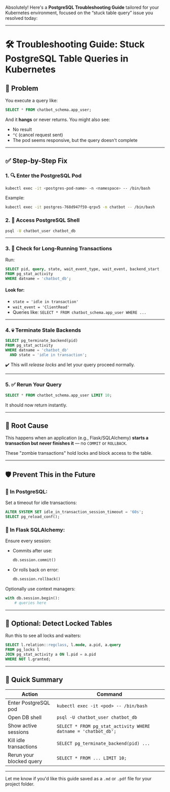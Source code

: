 Absolutely! Here's a **PostgreSQL Troubleshooting Guide** tailored for your Kubernetes environment, focused on the “stuck table query” issue you resolved today:

---

# 🛠️ Troubleshooting Guide: Stuck PostgreSQL Table Queries in Kubernetes

## 🧩 Problem

You execute a query like:

```sql
SELECT * FROM chatbot_schema.app_user;
```

And it **hangs** or never returns. You might also see:

* No result
* `^C` (cancel request sent)
* The pod seems responsive, but the query doesn't complete

---

## ✅ Step-by-Step Fix

### 1. 🔍 Enter the PostgreSQL Pod

```bash
kubectl exec -it <postgres-pod-name> -n <namespace> -- /bin/bash
```

Example:

```bash
kubectl exec -it postgres-768d947f59-qrpv5 -n chatbot -- /bin/bash
```

### 2. 🔑 Access PostgreSQL Shell

```bash
psql -U chatbot_user chatbot_db
```

---

### 3. 🔎 Check for Long-Running Transactions

Run:

```sql
SELECT pid, query, state, wait_event_type, wait_event, backend_start
FROM pg_stat_activity
WHERE datname = 'chatbot_db';
```

#### Look for:

* `state = 'idle in transaction'`
* `wait_event = 'ClientRead'`
* Queries like: `SELECT * FROM chatbot_schema.app_user WHERE ...`

---

### 4. 💀 Terminate Stale Backends

```sql
SELECT pg_terminate_backend(pid)
FROM pg_stat_activity
WHERE datname = 'chatbot_db'
  AND state = 'idle in transaction';
```

✔️ This will *release locks* and let your query proceed normally.

---

### 5. ✅ Rerun Your Query

```sql
SELECT * FROM chatbot_schema.app_user LIMIT 10;
```

It should now return instantly.

---

## 🧠 Root Cause

This happens when an application (e.g., Flask/SQLAlchemy) **starts a transaction but never finishes it** — no `COMMIT` or `ROLLBACK`.

These "zombie transactions" hold locks and block access to the table.

---

## 🛡️ Prevent This in the Future

### 🔧 In PostgreSQL:

Set a timeout for idle transactions:

```sql
ALTER SYSTEM SET idle_in_transaction_session_timeout = '60s';
SELECT pg_reload_conf();
```

### 🔧 In Flask SQLAlchemy:

Ensure every session:

* Commits after use:

  ```python
  db.session.commit()
  ```
* Or rolls back on error:

  ```python
  db.session.rollback()
  ```

Optionally use context managers:

```python
with db.session.begin():
    # queries here
```

---

## 🧪 Optional: Detect Locked Tables

Run this to see all locks and waiters:

```sql
SELECT l.relation::regclass, l.mode, a.pid, a.query
FROM pg_locks l
JOIN pg_stat_activity a ON l.pid = a.pid
WHERE NOT l.granted;
```

---

## 📌 Quick Summary

| Action                   | Command                                                        |
| ------------------------ | -------------------------------------------------------------- |
| Enter PostgreSQL pod     | `kubectl exec -it <pod> -- /bin/bash`                          |
| Open DB shell            | `psql -U chatbot_user chatbot_db`                              |
| Show active sessions     | `SELECT * FROM pg_stat_activity WHERE datname = 'chatbot_db';` |
| Kill idle transactions   | `SELECT pg_terminate_backend(pid) ...`                         |
| Rerun your blocked query | `SELECT * FROM ... LIMIT 10;`                                  |

---

Let me know if you'd like this guide saved as a `.md` or `.pdf` file for your project folder.
